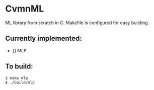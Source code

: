 # CvmnML
ML library from scratch in C. Makefile is configured for easy building.

## Currently implemented:
- [] MLP

## To build:
```bash
$ make mlp
$ ./build/mlp
```
